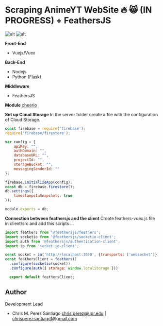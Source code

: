 # Scraping AnimeYT WebSite :fire: 😸 (IN PROGRESS) + FeathersJS

![alt](https://raw.githubusercontent.com/tanrax/workshop-flask-with-vuejs/master/flaskyvuejs.jpg)
![alt](https://feathersjs.com/img/facebook-share-image.png)

**Front-End**
- Vuejs/Vuex

**Back-End**
- Nodejs
- Python (Flask)

**Middleware**
- FeathersJS

**Module** 
[cheerio](https://cheerio.js.org/)

**Set up Cloud Storage**
In the server folder create a file with the configuration of Cloud Storage.

```javascript
const firebase = require('firebase');
require('firebase/firestore');

var config = {
    apiKey: "",
    authDomain: "",
    databaseURL: "",
    projectId: "",
    storageBucket: "",
    messagingSenderId: ""
};

firebase.initializeApp(config);
const db = firebase.firestore();
db.settings({
    timestampsInSnapshots: true
});

module.exports = db;
```

**Connection between feathersjs and the client**
Create feathers-vuex.js file in client/src and add this scripts ...

```javascript
import feathers from '@feathersjs/feathers';
import socketio from '@feathersjs/socketio-client';
import auth from '@feathersjs/authentication-client';
import io from 'socket.io-client';

const socket = io('http://localhost:3030', {transports: ['websocket']});
const feathersClient = feathers()
  .configure(socketio(socket))
  .configure(auth({ storage: window.localStorage }))

  export default feathersClient;
```

**Author**
-----------------
Development Lead

 - Chris M. Perez Santiago   chris.perez@upr.edu | chrisperezsantiago1@gmail.com
